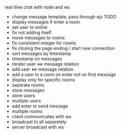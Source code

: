 real time chat with node and ws

- change message template, pass through ejs
  TODO
- display messages if enter a room
- set user to online
- fix not adding itself
- move messages to rooms
- fix consistent integer for rooms
- fix closing the page ending / start new connection
- sort messages by timestamp
- timestamp on messages
- render user <=> message relation
- add user <=> message relation
- add a user to a room on enter not on first message
- display only for specific rooms
- separate rooms
- store messages
- store users
- multiple users
- add enter to send message
- multiple rooms
- client communicates with ws
- broadcast to all separetely
- server broadcast with ws
